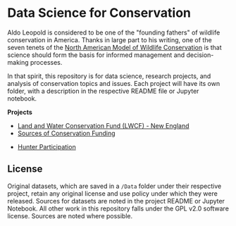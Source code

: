 # Data Science for Conservation

Aldo Leopold is considered to be one of the "founding fathers" of wildlife conservation in America. Thanks in large part to his writing, one of the seven tenets of the [North American Model of Wildlife Conservation](https://en.wikipedia.org/wiki/North_American_Model_of_Wildlife_Conservation) is that science should form the basis for informed management and decision-making processes.

In that spirit, this repository is for data science, research projects, and analysis of conservation topics and issues. Each project will have its own folder, with a description in the respective README file or Jupyter notebook.

**Projects**

- [Land and Water Conservation Fund (LWCF) - New England](./LWCF/README.md)
- [Sources of Conservation Funding](./ConservationFunding/SourcesForConservationFunding.ipynb)
<!--
    - [Use of Non-Lead Ammunition and Fishing Tackle](./Non_Lead/README.md)
-->
- [Hunter Participation](./Participation/README.md)

## License

Original datasets, which are saved in a `/Data` folder under their respective project, retain any original license and use policy under which they were released. Sources for datasets are noted in the project README or Jupyter Notebook. All other work in this repository falls under the GPL v2.0 software license. Sources are noted where possible.
